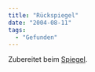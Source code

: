 ```yaml
---
title: "Rückspiegel"
date: "2004-08-11"
tags:
  - "Gefunden"
---
```




Zubereitet beim [Spiegel](http://www.spiegel.de/panorama/0,1518,312676,00.html).
